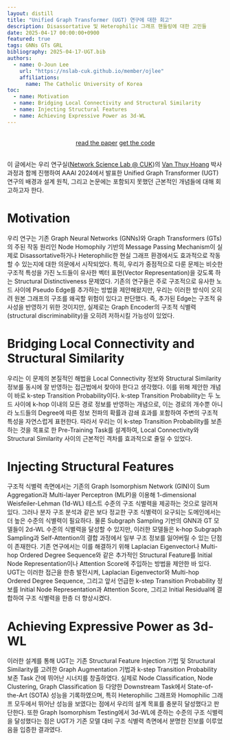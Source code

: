 ```yaml
---
layout: distill
title: "Unified Graph Transformer (UGT) 연구에 대한 회고"
description: Disassortative 및 Heterophilic 그래프 핸들링에 대한 고민들
date: 2025-04-17 00:00:00+0900
featured: true
tags: GNNs GTs GRL
bibliography: 2025-04-17-UGT.bib
authors:
  - name: O-Joun Lee
    url: "https://nslab-cuk.github.io/member/ojlee"
    affiliations:
      name: The Catholic University of Korea
toc:
  - name: Motivation
  - name: Bridging Local Connectivity and Structural Similarity 
  - name: Injecting Structural Features
  - name: Achieving Expressive Power as 3d-WL
---
```


<br/>
<div style="display: block; margin-left: auto; margin-right: auto; width:100%; text-align:center;">
  <a href="https://doi.org/10.1609/aaai.v38i11.29138" class="btn btn--primary">read the paper</a> 
  <a href="https://github.com/NSLab-CUK/Unified-Graph-Transformer" class="btn btn--primary">get the code</a> 
</div> <br/>

이 글에서는 우리 연구실([Network Science Lab @ CUK](https://nslab-cuk.github.io/))의 [Van Thuy Hoang](https://nslab-cuk.github.io/member/hoangvanthuy90) 박사과정과 함께 진행하여 AAAI 2024에서 발표한 Unified Graph Transformer (UGT) <d-cite key="Hoang202412456"></d-cite> 연구의 배경과 설계 원칙, 그리고 논문에는 포함되지 못했던 근본적인 개념들에 대해 회고하고자 한다.

# Motivation

우리 연구는 기존 Graph Neural Networks (GNNs)와 Graph Transformers (GTs)의 주된 작동 원리인 Node Homophily 기반의 Message Passing Mechanism이 실제로 Disassortative하거나 Heterophilic한 현실 그래프 환경에서도 효과적으로 작동할 수 있는지에 대한 의문에서 시작되었다. 특히, 우리가 중점적으로 다룬 문제는 비슷한 구조적 특성을 가진 노드들이 유사한 벡터 표현(Vector Representation)을 갖도록 하는 Structural Distinctiveness 문제였다. 기존의 연구들은 주로 구조적으로 유사한 노드 사이에 Pseudo Edge를 추가하는 방법을 제안해왔지만, 우리는 이러한 방식이 오히려 원본 그래프의 구조를 왜곡할 위험이 있다고 판단했다. 즉, 추가된 Edge는 구조적 유사성을 반영하기 위한 것이지만, 실제로는 Graph Encoder의 구조적 식별력(structural discriminability)을 오히려 저하시킬 가능성이 있었다.

# Bridging Local Connectivity and Structural Similarity 

우리는 이 문제의 본질적인 해법을 Local Connectivity 정보와 Structural Similarity 정보를 동시에 잘 반영하는 접근법에서 찾아야 한다고 생각했다. 이를 위해 제안한 개념이 바로 k-step Transition Probability이다. k-step Transition Probability는 두 노드 사이에 k-hop 이내의 모든 경로 정보를 반영하는 개념으로, 이는 경로의 개수뿐 아니라 노드들의 Degree에 따른 정보 전파의 확률과 감쇄 효과를 포함하여 주변의 구조적 특성을 자연스럽게 표현한다. 따라서 우리는 이 k-step Transition Probability를 보존하는 것을 목표로 한 Pre-Training Task를 설계하여, Local Connectivity와 Structural Similarity 사이의 근본적인 격차를 효과적으로 줄일 수 있었다.

# Injecting Structural Features

구조적 식별력 측면에서는 기존의 Graph Isomorphism Network (GIN)이 Sum Aggregation과 Multi-layer Perceptron (MLP)을 이용해 1-dimensional Weisfeiler-Lehman (1d-WL) 테스트 수준의 구조 식별력을 제공하는 것으로 알려져 있다. 그러나 분자 구조 분석과 같은 보다 정교한 구조 식별력이 요구되는 도메인에서는 더 높은 수준의 식별력이 필요하다. 물론 Subgraph Sampling 기반의 GNN과 GT 모델들이 2d-WL 수준의 식별력을 달성할 수 있지만, 이러한 모델들은 k-hop Subgraph Sampling과 Self-Attention의 결합 과정에서 일부 구조 정보를 잃어버릴 수 있는 단점이 존재한다. 기존 연구에서는 이를 해결하기 위해 Laplacian Eigenvector나 Multi-hop Ordered Degree Sequence와 같은 추가적인 Structural Feature를 Initial Node Representation이나 Attention Score에 주입하는 방법을 제안한 바 있다. UGT는 이러한 접근을 한층 발전시켜, Laplacian Eigenvector와 Multi-hop Ordered Degree Sequence, 그리고 앞서 언급한 k-step Transition Probability 정보를 Initial Node Representation과 Attention Score, 그리고 Initial Residual에 결합하여 구조 식별력을 한층 더 향상시켰다.

# Achieving Expressive Power as 3d-WL

이러한 설계를 통해 UGT는 기존 Structural Feature Injection 기법 및 Structural Similarity를 고려한 Graph Augmentation 기법과 k-step Transition Probability 보존 Task 간에 뛰어난 시너지를 창출하였다. 실제로 Node Classification, Node Clustering, Graph Classification 등 다양한 Downstream Task에서 State-of-the-Art (SOTA) 성능을 기록하였으며, 특히 Heterophilic 그래프와 Homophilic 그래프 모두에서 뛰어난 성능을 보였다는 점에서 우리의 설계 목표를 충분히 달성했다고 판단한다. 또한 Graph Isomorphism Testing에서 3d-WL에 준하는 수준의 구조 식별력을 달성했다는 점은 UGT가 기존 모델 대비 구조 식별력 측면에서 분명한 진보를 이루었음을 입증한 결과였다.
